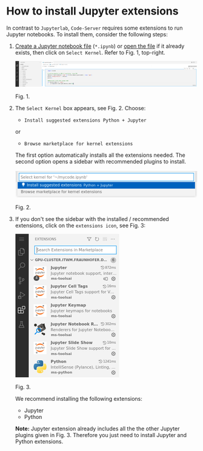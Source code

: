 # How to install Jupyter extensions

In contrast to `Jupyterlab`, `Code-Server` requires some extensions to run Jupyter notebooks. To install them, consider the following steps:

1. [Create a Jupyter notebook file](../code-server-file-create/code-server-file-create.md) (`*.ipynb`) or [open the file](../code-server-file-open/code-server-file-open.md) if it already exists, then click on `Select Kernel`. Refer to Fig. 1, top-right. 
 
    ![code-server-juypter-extension-1.png](images/code-server-jupyter-extension-1.png)

    Fig. 1.
  
2. The `Select Kernel` box appears, see Fig. 2. Choose:

   - `Install suggested extensions Python + Jupyter` 

   or

   - `Browse marketplace for kernel extensions`

   The first option automatically installs all the extensions needed. The second option opens a sidebar with recommended plugins to install.

    ![code-server-jupyter-extension-2.png](images/code-server-jupyter-extension-2.png)
  
    Fig. 2.

3. If you don't see the sidebar with the installed / recommended extensions, click on the `extensions icon`, see Fig. 3:

   ![code-server-jupyter-extension-3.png](images/code-server-jupyter-extension-3.png)

   Fig. 3.
  
   We recommend installing the following extensions:

   - Jupyter
   - Python

    **Note:** Jupyter extension already includes all the the other Jupyter plugins given in Fig. 3. Therefore you just need to install Jupyter and Python extensions.

